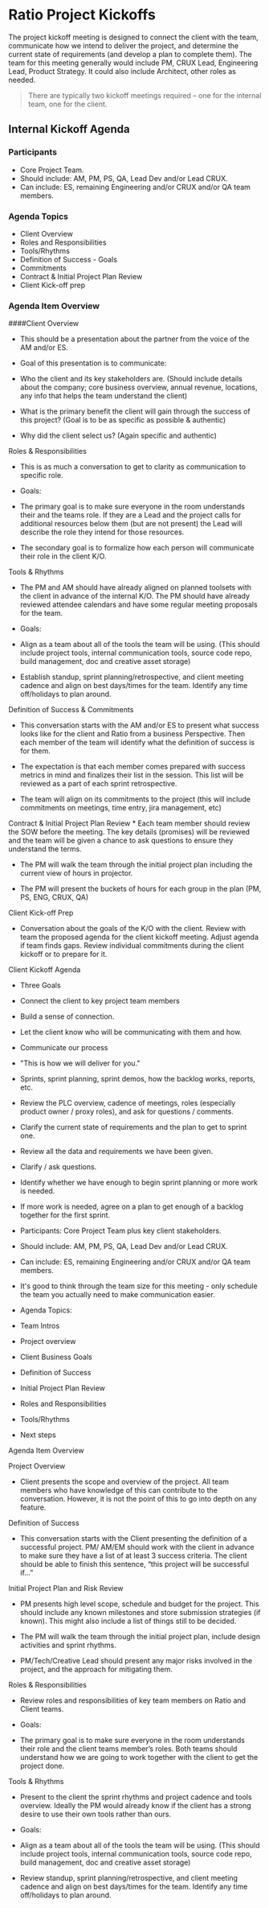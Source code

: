 Ratio Project Kickoffs
=
The project kickoff meeting is designed to connect the client with the team, communicate how we intend to deliver the project, and determine the current state of requirements (and develop a plan to complete them). The team for this meeting generally would include PM, CRUX Lead, Engineering Lead, Product Strategy. It could also include Architect, other roles as needed.

> There are typically two kickoff meetings required – one for the internal team, one for the client.

Internal Kickoff Agenda
-
### Participants 
+ Core Project Team.
+ Should include: AM, PM, PS, QA, Lead Dev and/or Lead CRUX.
+ Can include: ES, remaining Engineering and/or CRUX and/or QA team members.
  
### Agenda Topics
+ Client Overview
+ Roles and Responsibilities
+ Tools/Rhythms
+ Definition of Success - Goals
+ Commitments
+ Contract & Initial Project Plan Review
+ Client Kick-off prep

### Agenda Item Overview

####Client Overview

* This should be a presentation about the partner from the voice of the AM and/or ES.

* Goal of this presentation is to communicate:

* Who the client and its key stakeholders are. (Should include details about the company; core business overview, annual revenue, locations, any info that helps the team understand the client)

* What is the primary benefit the client will gain through the success of this project? (Goal is to be as specific as possible & authentic)

* Why did the client select us? (Again specific and authentic)

Roles & Responsibilities

* This is as much a conversation to get to clarity as communication to specific role.

* Goals:

* The primary goal is to make sure everyone in the room understands their and the teams role. If they are a Lead and the project calls for additional resources below them (but are not present) the Lead will describe the role they intend for those resources.

* The secondary goal is to formalize how each person will communicate their role in the client K/O.

Tools & Rhythms

* The PM and AM should have already aligned on planned toolsets with the client in advance of the internal K/O. The PM should have already reviewed attendee calendars and have some regular meeting proposals for the team.

* Goals:

* Align as a team about all of the tools the team will be using. (This should include project tools, internal communication tools, source code repo, build management, doc and creative asset storage)

* Establish standup, sprint planning/retrospective, and client meeting cadence and align on best days/times for the team. Identify any time off/holidays to plan around.

Definition of Success & Commitments

* This conversation starts with the AM and/or ES to present what success looks like for the client and Ratio from a business Perspective. Then each member of the team will identify what the definition of success is for them.

* The expectation is that each member comes prepared with success metrics in mind and finalizes their list in the session. This list will be reviewed as a part of each sprint retrospective.

* The team will align on its commitments to the project (this will include commitments on meetings, time entry, jira management, etc)

Contract & Initial Project Plan Review * Each team member should review the SOW before the meeting. The key details (promises) will be reviewed and the team will be given a chance to ask questions to ensure they understand the terms.

* The PM will walk the team through the initial project plan including the current view of hours in projector.

* The PM will present the buckets of hours for each group in the plan (PM, PS, ENG, CRUX, QA)

Client Kick-off Prep

* Conversation about the goals of the K/O with the client. Review with team the proposed agenda for the client kickoff meeting. Adjust agenda if team finds gaps. Review individual commitments during the client kickoff or to prepare for it.

Client Kickoff Agenda

* Three Goals

* Connect the client to key project team members

* Build a sense of connection.

* Let the client know who will be communicating with them and how.

* Communicate our process

* "This is how we will deliver for you."

* Sprints, sprint planning, sprint demos, how the backlog works, reports, etc.

* Review the PLC overview, cadence of meetings, roles (especially product owner / proxy roles), and ask for questions / comments.

* Clarify the current state of requirements and the plan to get to sprint one.

* Review all the data and requirements we have been given.

* Clarify / ask questions.

* Identify whether we have enough to begin sprint planning or more work is needed.

* If more work is needed, agree on a plan to get enough of a backlog together for the first sprint.

* Participants: Core Project Team plus key client stakeholders.

* Should include: AM, PM, PS, QA, Lead Dev and/or Lead CRUX.

* Can include: ES, remaining Engineering and/or CRUX and/or QA team members.

* It's good to think through the team size for this meeting - only schedule the team you actually need to make communication easier.

* Agenda Topics:

* Team Intros

* Project overview

* Client Business Goals

* Definition of Success

* Initial Project Plan Review

* Roles and Responsibilities

* Tools/Rhythms

* Next steps

Agenda Item Overview

Project Overview

* Client presents the scope and overview of the project. All team members who have knowledge of this can contribute to the conversation. However, it is not the point of this to go into depth on any feature.

Definition of Success

* This conversation starts with the Client presenting the definition of a successful project. PM/ AM/EM should work with the client in advance to make sure they have a list of at least 3 success criteria. The client should be able to finish this sentence, “this project will be successful if…”

Initial Project Plan and Risk Review

* PM presents high level scope, schedule and budget for the project. This should include any known milestones and store submission strategies (if known). This might also include a list of things still to be decided.

* The PM will walk the team through the initial project plan, include design activities and sprint rhythms.

* PM/Tech/Creative Lead should present any major risks involved in the project, and the approach for mitigating them.

Roles & Responsibilities

* Review roles and responsibilities of key team members on Ratio and Client teams.

* Goals:

* The primary goal is to make sure everyone in the room understands their role and the client teams member’s roles. Both teams should understand how we are going to work together with the client to get the project done.

Tools & Rhythms

* Present to the client the sprint rhythms and project cadence and tools overview. Ideally the PM would already know if the client has a strong desire to use their own tools rather than ours.

* Goals:

* Align as a team about all of the tools the team will be using. (This should include project tools, internal communication tools, source code repo, build management, doc and creative asset storage)

* Review standup, sprint planning/retrospective, and client meeting cadence and align on best days/times for the team. Identify any time off/holidays to plan around.

